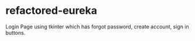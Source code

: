 # refactored-eureka
Login Page using tkinter which has forgot password, create account, sign in buttons. 
